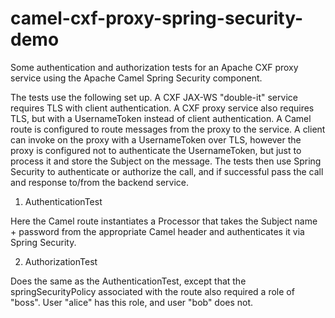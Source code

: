 camel-cxf-proxy-spring-security-demo
===========

Some authentication and authorization tests for an Apache CXF proxy service
using the Apache Camel Spring Security component.

The tests use the following set up. A CXF JAX-WS "double-it" service requires
TLS with client authentication. A CXF proxy service also requires TLS, but
with a UsernameToken instead of client authentication. A Camel route is
configured to route messages from the proxy to the service. A client can
invoke on the proxy with a UsernameToken over TLS, however the proxy is
configured not to authenticate the UsernameToken, but just to process it and
store the Subject on the message. The tests then use Spring Security to
authenticate or authorize the call, and if successful pass the call and
response to/from the backend service.

1) AuthenticationTest

Here the Camel route instantiates a Processor that takes the Subject name +
password from the appropriate Camel header and authenticates it via Spring
Security.

2) AuthorizationTest

Does the same as the AuthenticationTest, except that the springSecurityPolicy
associated with the route also required a role of "boss". User "alice" has this
role, and user "bob" does not.

